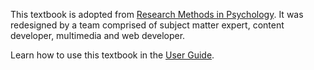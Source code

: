 <i-image src="/images/itell.svg" alt="iTELL logo" width="180" height="180" expandable="false" priority="true">
</i-image>

This textbook is adopted from [Research Methods in Psychology](https://kpu.pressbooks.pub/psychmethods4e/). It was redesigned by a team comprised of subject matter expert,
content developer, multimedia and web developer.

Learn how to use this textbook in the <a href="/guide">User Guide</a>.
